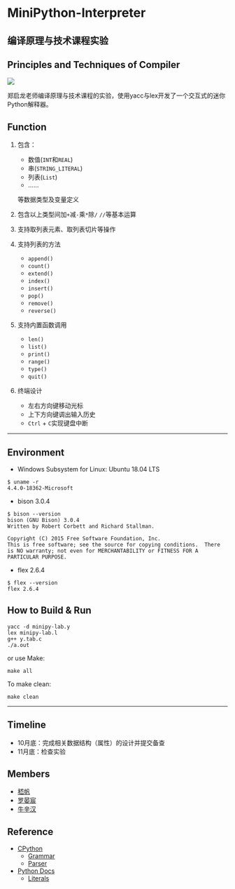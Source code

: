 # MiniPython-Interpreter
## 编译原理与技术课程实验
## Principles and Techniques of Compiler
![](https://img.shields.io/badge/USTC-2019Fall-critical.svg?style=flat)

郑启龙老师编译原理与技术课程的实验，使用yacc与lex开发了一个交互式的迷你Python解释器。

## Function
1. 包含：
    - 数值(`INT`和`REAL`)
    - 串(`STRING_LITERAL`)
    - 列表(`List`)
    - ……

   等数据类型及变量定义
2. 包含以上类型间加`+`减`-`乘`*`除`/` `//`等基本运算
3. 支持取列表元素、取列表切片等操作
4. 支持列表的方法
    - `append()`
    - `count()`
    - `extend()`
    - `index()`
    - `insert()`
    - `pop()`
    - `remove()`
    - `reverse()`
5. 支持内置函数调用
    - `len()`
    - `list()`
    - `print()`
    - `range()`
    - `type()`
    - `quit()`
6. 终端设计
    - 左右方向键移动光标
    - 上下方向键调出输入历史
    - `Ctrl` + `C`实现键盘中断

***
## Environment
- Windows Subsystem for Linux: Ubuntu 18.04 LTS
```shell
$ uname -r
4.4.0-18362-Microsoft
```
- bison 3.0.4
```shell
$ bison --version
bison (GNU Bison) 3.0.4
Written by Robert Corbett and Richard Stallman.

Copyright (C) 2015 Free Software Foundation, Inc.
This is free software; see the source for copying conditions.  There is NO warranty; not even for MERCHANTABILITY or FITNESS FOR A PARTICULAR PURPOSE.
```
- flex 2.6.4
```shell
$ flex --version
flex 2.6.4
```
## How to Build & Run
```shell
yacc -d minipy-lab.y
lex minipy-lab.l
g++ y.tab.c
./a.out
```
or use Make:
```shell
make all
```
To make clean:
```shell
make clean
```
***
## Timeline
- 10月底：完成相关数据结构（属性）的设计并提交备查
- 11月底：检查实验

## Members
- [嵇帆](https://git.lug.ustc.edu.cn/whitepuppy)
- [罗晏宸](https://github.com/lyc0930)
- [牛辛汉](https://git.lug.ustc.edu.cn/NXH)

## Reference
- [CPython](https://github.com/python/cpython/)
    - [Grammar](https://github.com/python/cpython/tree/master/Grammar)
    - [Parser](https://github.com/python/cpython/tree/master/Parser)
- [Python Docs](https://docs.python.org/3/)
    - [Literals](https://docs.python.org/3/reference/lexical_analysis.html#literals)